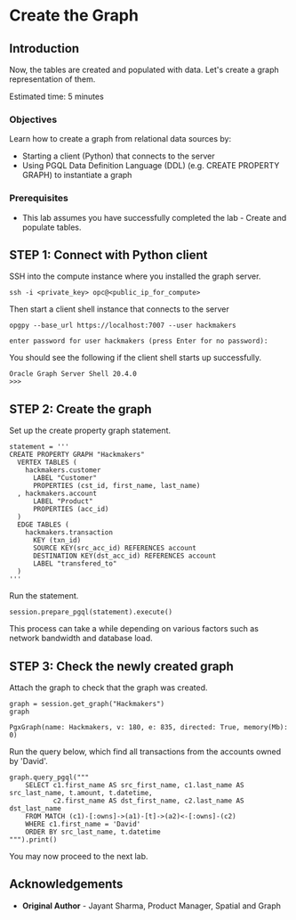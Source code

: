 # Create the Graph

## Introduction

Now, the tables are created and populated with data. Let's create a graph representation of them.

Estimated time: 5 minutes

### Objectives

Learn how to create a graph from relational data sources by:
- Starting a client (Python) that connects to the server
- Using PGQL Data Definition Language (DDL) (e.g. CREATE PROPERTY GRAPH) to instantiate a graph

### Prerequisites

- This lab assumes you have successfully completed the lab - Create and populate tables.

## **STEP 1:** Connect with Python client

SSH into the compute instance where you installed the graph server.

    ssh -i <private_key> opc@<public_ip_for_compute>

Then start a client shell instance that connects to the server

    opgpy --base_url https://localhost:7007 --user hackmakers
    
    enter password for user hackmakers (press Enter for no password): 

You should see the following if the client shell starts up successfully.

    Oracle Graph Server Shell 20.4.0
    >>>

## **STEP 2:** Create the graph

Set up the create property graph statement.

    statement = '''
    CREATE PROPERTY GRAPH "Hackmakers"
      VERTEX TABLES (
        hackmakers.customer
          LABEL "Customer"
          PROPERTIES (cst_id, first_name, last_name)
      , hackmakers.account
          LABEL "Product"
          PROPERTIES (acc_id)
      )
      EDGE TABLES (
        hackmakers.transaction
          KEY (txn_id)
          SOURCE KEY(src_acc_id) REFERENCES account
          DESTINATION KEY(dst_acc_id) REFERENCES account
          LABEL "transfered_to"
      )
    '''

Run the statement.

    session.prepare_pgql(statement).execute()

This process can take a while depending on various factors such as network bandwidth and database load.

## **STEP 3:** Check the newly created graph

Attach the graph to check that the graph was created. 

    graph = session.get_graph("Hackmakers")
    graph
    
    PgxGraph(name: Hackmakers, v: 180, e: 835, directed: True, memory(Mb): 0)

Run the query below, which find all transactions from the accounts owned by 'David'.

    graph.query_pgql("""
        SELECT c1.first_name AS src_first_name, c1.last_name AS src_last_name, t.amount, t.datetime, 
               c2.first_name AS dst_first_name, c2.last_name AS dst_last_name
        FROM MATCH (c1)-[:owns]->(a1)-[t]->(a2)<-[:owns]-(c2)
        WHERE c1.first_name = 'David'
        ORDER BY src_last_name, t.datetime
    """).print()

You may now proceed to the next lab.

## Acknowledgements

* **Original Author** - Jayant Sharma, Product Manager, Spatial and Graph
